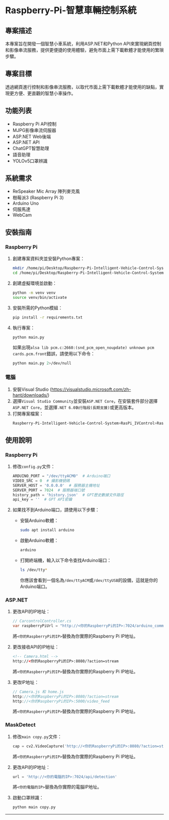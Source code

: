 # Raspberry-Pi-智慧車輛控制系統

## 專案描述
本專案旨在開發一個智慧小車系統，利用ASP.NET和Python API來實現網頁控制和影像串流服務，提供更便捷的使用體驗，避免市面上需下載軟體才能使用的繁瑣步驟。

## 專案目標
透過網頁進行控制和影像串流服務，以取代市面上需下載軟體才能使用的缺點，實現更方便、更直觀的智慧小車操作。

## 功能列表
- Raspberry Pi API控制
- MJPG影像串流伺服器
- ASP.NET Web後端
- ASP.NET API
- ChatGPT智慧助理
- 語音助理
- YOLOv5口罩辨識

## 系統需求
- ReSpeaker Mic Array 陣列麥克風
- 樹莓派3 (Raspberry Pi 3)
- Arduino Uno
- 伺服馬達
- WebCam

## 安裝指南

### Raspberry Pi
1. 創建專案資料夾並安裝Python專案：
    ```sh
    mkdir /home/pi/Desktop/Raspberry-Pi-Intelligent-Vehicle-Control-System
    cd /home/pi/Desktop/Raspberry-Pi-Intelligent-Vehicle-Control-System
    ```
2. 創建虛擬環境並啟動：
    ```sh
    python -m venv venv
    source venv/bin/activate
    ```
3. 安裝所需的Python模組：
    ```sh
    pip install -r requirements.txt
    ```
4. 執行專案：
    ```sh
    python main.py
    ```
   如果出現`alsa lib pcm.c:2660:(snd_pcm_open_noupdate) unknown pcm cards.pcm.front`錯誤，請使用以下命令：
    ```sh
    python main.py 2>/dev/null
    ```

### 電腦
1. 安裝Visual Studio (https://visualstudio.microsoft.com/zh-hant/downloads/)
2. 選擇`Visual Studio Community`並安裝`ASP.NET Core`，在安裝套件部分選擇`ASP.NET Core`，並選擇`.NET 6.0執行階段(長期支援)`或更高版本。
3. 打開專案檔案：
    ```sh
    Raspberry-Pi-Intelligent-Vehicle-Control-System>RasPi_IVControl>RasPi_IVControl.sln
    ```

## 使用說明

### Raspberry Pi
1. 修改`config.py`文件：
    ```python
    ARDUINO_PORT = "/dev/ttyACM0"  # Arduino端口
    VIDEO_SRC = 0  # 攝影機號碼
    SERVER_HOST = '0.0.0.0'  # 服務器主機地址
    SERVER_PORT = 7024  # 服務器端口號
    history_path = 'history.json'  # GPT歷史數據文件路徑
    api_key = ''  # GPT API密鑰
    ```

2. 如果找不到Arduino端口，請使用以下步驟：
    - 安裝Arduino軟體：
        ```sh
        sudo apt install arduino
        ```
    - 啟動Arduino軟體：
        ```sh
        arduino
        ```
    - 打開終端機，輸入以下命令查找Arduino端口：
        ```sh
        ls /dev/tty*
        ```
      你應該會看到一個名為`/dev/ttyACM`或`/dev/ttyUSB`的設備，這就是你的Arduino端口。

### ASP.NET
1. 更改API的IP地址：
    ```csharp
    // CarcontrolController.cs
    var raspberryPiUrl = "http://<你的RaspberryPi的IP>:7024/arduino_command";
    ```
   將`<你的RaspberryPi的IP>`替換為你實際的Raspberry Pi IP地址。

2. 更改接收API的IP地址：
    ```html
    <!-- Camera.html -->
    http://<你的RaspberryPi的IP>:8080/?action=stream
    ```
   將`<你的RaspberryPi的IP>`替換為你實際的Raspberry Pi IP地址。

3. 更改IP地址：
    ```javascript
    // Camera.js 和 home.js
    http://<你的RaspberryPi的IP>:8080/?action=stream
    http://<你的RaspberryPi的IP>:5000/video_feed
    ```
   將`<你的RaspberryPi的IP>`替換為你實際的Raspberry Pi IP地址。

### MaskDetect
1. 修改`main copy.py`文件：
    ```python
    cap = cv2.VideoCapture('http://<你的RaspberryPi的IP>:8080/?action=stream')
    ```
   將`<你的RaspberryPi的IP>`替換為你實際的Raspberry Pi IP地址。

2. 更改API的IP地址：
    ```python
    url = 'http://<你的電腦的IP>:7024/api/detection'
    ```
   將`<你的電腦的IP>`替換為你實際的電腦IP地址。

3. 啟動口罩辨識：
    ```sh
    python main copy.py
    ```

---

